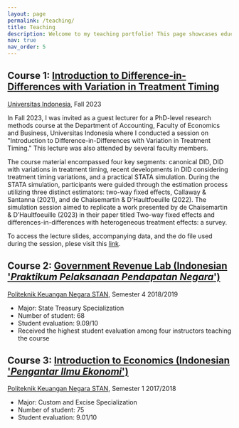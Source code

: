 ```yaml
---
layout: page
permalink: /teaching/
title: Teaching
description: Welcome to my teaching portfolio! This page showcases educational content from courses I have taught.
nav: true
nav_order: 5
---
```




## Course 1: [Introduction to Difference-in-Differences with Variation in Treatment Timing](link-to-course-1)
[Universitas Indonesia](https://feb.ui.ac.id/en/department-of-accounting/), Fall 2023

In Fall 2023, I was invited as a guest lecturer for a PhD-level research methods course at the Department of Accounting, Faculty of Economics and Business, Universitas Indonesia where I conducted a session on "Introduction to Difference-in-Differences with Variation in Treatment Timing." This lecture was also attended by several faculty members.

The course material encompassed four key segments: canonical DID, DID with variations in treatment timing, recent developments in DID considering treatment timing variations, and a practical STATA simulation. During the STATA simulation, participants were guided through the estimation process utilizing three distinct estimators: two-way fixed effects, Callaway & Santanna (2021), and de Chaisemartin & D’Haultfoeuille (2022). The simulation session aimed to replicate a work presented by de Chaisemartin & D’Haultfoeuille (2023) in their paper titled Two-way fixed effects and differences-in-differences with heterogeneous treatment effects: a survey.

To access the lecture slides, accompanying data, and the do file used during the session, plese visit this [link](https://your-github-link-to-the-files).



## Course 2: [Government Revenue Lab (Indonesian '*Praktikum Pelaksanaan Pendapatan Negara*')](link-to-course-2)
[Politeknik Keuangan Negara STAN](https://pknstan.ac.id/), Semester 4 2018/2019
- Major:  State Treasury Specialization
- Number of student: 68
- Student evaluation: 9.09/10
- Received the highest student evaluation among four instructors teaching the course

## Course 3: [Introduction to Economics (Indonesian '*Pengantar Ilmu Ekonomi*')](link-to-course-3)
[Politeknik Keuangan Negara STAN](https://pknstan.ac.id/),  Semester 1 2017/2018
- Major: Custom and Excise Specialization
- Number of student: 75
- Student evaluation: 9.01/10
